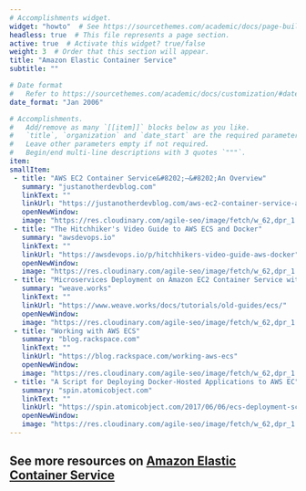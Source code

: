 ```yaml
---
# Accomplishments widget.
widget: "howto"  # See https://sourcethemes.com/academic/docs/page-builder/
headless: true  # This file represents a page section.
active: true  # Activate this widget? true/false
weight: 3  # Order that this section will appear.
title: "Amazon Elastic Container Service"
subtitle: ""

# Date format
#   Refer to https://sourcethemes.com/academic/docs/customization/#date-format
date_format: "Jan 2006"

# Accomplishments.
#   Add/remove as many `[[item]]` blocks below as you like.
#   `title`, `organization` and `date_start` are the required parameters.
#   Leave other parameters empty if not required.
#   Begin/end multi-line descriptions with 3 quotes `"""`.
item: 
smallItem: 
 - title: "AWS EC2 Container Service&#8202;—&#8202;An Overview"
   summary: "justanotherdevblog.com"
   linkText: ""
   linkUrl: "https://justanotherdevblog.com/aws-ec2-container-service-an-overview-4b1460aeaf21" 
   openNewWindow: 
   image: "https://res.cloudinary.com/agile-seo/image/fetch/w_62,dpr_1.0,d_blank_am8gzx.png/https%3A%2F%2Flogo.clearbit.com%2Fjustanotherdevblog.com%3Fsize%3D250"
 - title: "The Hitchhiker's Video Guide to AWS ECS and Docker"
   summary: "awsdevops.io"
   linkText: ""
   linkUrl: "https://awsdevops.io/p/hitchhikers-video-guide-aws-docker" 
   openNewWindow: 
   image: "https://res.cloudinary.com/agile-seo/image/fetch/w_62,dpr_1.0,d_blank_am8gzx.png/https%3A%2F%2Flogo.clearbit.com%2Fawsdevops.io%3Fsize%3D250"
 - title: "Microservices Deployment on Amazon EC2 Container Service with Weave Net"
   summary: "weave.works"
   linkText: ""
   linkUrl: "https://www.weave.works/docs/tutorials/old-guides/ecs/" 
   openNewWindow: 
   image: "https://res.cloudinary.com/agile-seo/image/fetch/w_62,dpr_1.0,d_blank_am8gzx.png/https%3A%2F%2Flogo.clearbit.com%2Fweave.works%3Fsize%3D250"
 - title: "Working with AWS ECS"
   summary: "blog.rackspace.com"
   linkText: ""
   linkUrl: "https://blog.rackspace.com/working-aws-ecs" 
   openNewWindow: 
   image: "https://res.cloudinary.com/agile-seo/image/fetch/w_62,dpr_1.0,d_blank_am8gzx.png/https%3A%2F%2Flogo.clearbit.com%2Fblog.rackspace.com%3Fsize%3D250"
 - title: "A Script for Deploying Docker-Hosted Applications to AWS EC"
   summary: "spin.atomicobject.com"
   linkText: ""
   linkUrl: "https://spin.atomicobject.com/2017/06/06/ecs-deployment-script/" 
   openNewWindow: 
   image: "https://res.cloudinary.com/agile-seo/image/fetch/w_62,dpr_1.0,d_blank_am8gzx.png/https%3A%2F%2Flogo.clearbit.com%2Fspin.atomicobject.com%3Fsize%3D250"
---
```

## See more resources on [Amazon Elastic Container Service](/display/containers/Amazon+Elastic+Container+Service)